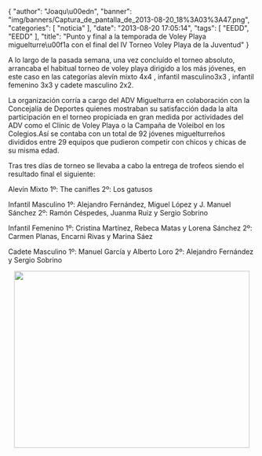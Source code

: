 {
  "author": "Joaqu\u00edn", 
  "banner": "img/banners/Captura_de_pantalla_de_2013-08-20_18%3A03%3A47.png", 
  "categories": [
    "noticia"
  ], 
  "date": "2013-08-20 17:05:14", 
  "tags": [
    "EEDD", 
    "EEDD"
  ], 
  "title": "Punto y final a la temporada de Voley Playa miguelturre\u00f1a con el final del IV Torneo Voley Playa de la Juventud"
}

A lo largo de la pasada semana, una vez concluído el torneo absoluto, arrancaba el habitual torneo de voley playa dirigido a los más jóvenes, en este caso en las categorías alevín mixto 4x4 , infantil masculino3x3 , infantil femenino 3x3  y cadete masculino 2x2.

La organización corría a cargo del ADV Miguelturra en colaboración con la Concejalía de Deportes quienes mostraban su satisfacción dada la alta participación en el torneo propiciada en gran medida por actividades del ADV como el Clínic de Voley Playa o la Campaña de Voleibol en los Colegios.Así se contaba con un total de 92 jóvenes miguelturreños divididos entre 29 equipos que pudieron competir con chicos y chicas de su misma edad.

Tras tres días de torneo se llevaba a cabo la entrega de trofeos siendo el resultado final el siguiente:

Alevín Mixto
1º: The canifles
2º: Los gatusos

Infantil Masculino
1º: Alejandro Fernández, Miguel López y J. Manuel Sánchez
2º: Ramón Céspedes, Juanma Ruiz y Sergio Sobrino 

Infantil Femenino
1º: Cristina Martínez, Rebeca Matas y Lorena Sánchez
2º: Carmen Planas, Encarni Rivas y Marina Sáez

Cadete Masculino
1º: Manuel García y Alberto Loro
2º: Alejandro Fernández y Sergio Sobrino

<center>
<img src="http://www.advmiguelturra.org/img/banners/Captura%20de%20pantalla%20de%202013-08-20%2018%3A03%3A47.png" height="360" width="480"/> </center>


